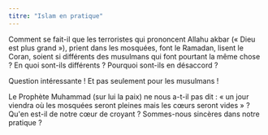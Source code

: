 ```yaml
---
titre: "Islam en pratique"
---
```


Comment se fait-il que les terroristes qui prononcent Allahu akbar (« Dieu est plus grand »), prient dans les mosquées, font le Ramadan, lisent le Coran, soient si différents des musulmans qui font pourtant la même chose ? En quoi sont-ils différents ? Pourquoi sont-ils en désaccord ?

Question intéressante ! Et pas seulement pour les musulmans !

Le Prophète Muhammad (sur lui la paix) ne nous a-t-il pas dit : « un jour viendra où les mosquées seront pleines mais les cœurs seront vides » ? Qu'en est-il de notre cœur de croyant ? Sommes-nous sincères dans notre pratique ?